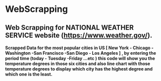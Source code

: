# WebScrapping
## Web Scrapping for  NATIONAL WEATHER SERVICE website  (https://www.weather.gov/).
#### Scrapped Data for  the most popular  cities in US  [ New York - Chicago - Washington -San Francisco -San Diego - Los Angeles ] , by entering the period time (today - Tuesday  -Friday ...etc ) this code will show you the temperature degrees  in those six cities and also line chart with those temperature degrees to display  which city has the highest degree and which one is the least. 
